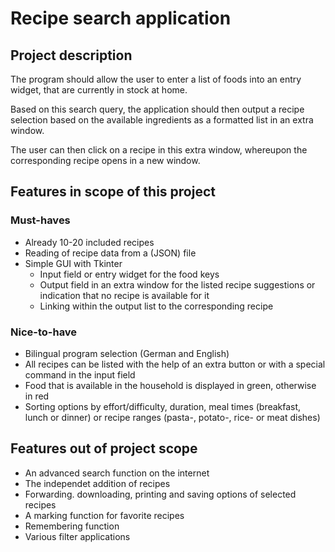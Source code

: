 # Recipe search application
## Project description
The program should allow the user to enter a list of foods into an entry widget, that are currently in stock at home.

Based on this search query, the application should then output a recipe selection based on the available ingredients as a formatted list in an extra window.

The user can then click on a recipe in this extra window, whereupon the corresponding recipe opens in a new window.

## Features in scope of this project
### Must-haves
* Already 10-20 included recipes
* Reading of recipe data from a (JSON) file
* Simple GUI with Tkinter
    * Input field or entry widget for the food keys
    * Output field in an extra window for the listed recipe suggestions or indication that no recipe is available for it
    * Linking within the output list to the corresponding recipe

### Nice-to-have
* Bilingual program selection (German and English)
* All recipes can be listed with the help of an extra button or with a special command in the input field
* Food that is available in the household is displayed in green, otherwise in red
* Sorting options by effort/difficulty, duration, meal times (breakfast, lunch or dinner) or recipe ranges (pasta-, potato-, rice- or meat dishes)

## Features out of project scope
* An advanced search function on the internet
* The independet addition of recipes
* Forwarding. downloading, printing and saving options of selected recipes
* A marking function for favorite recipes
* Remembering function
* Various filter applications